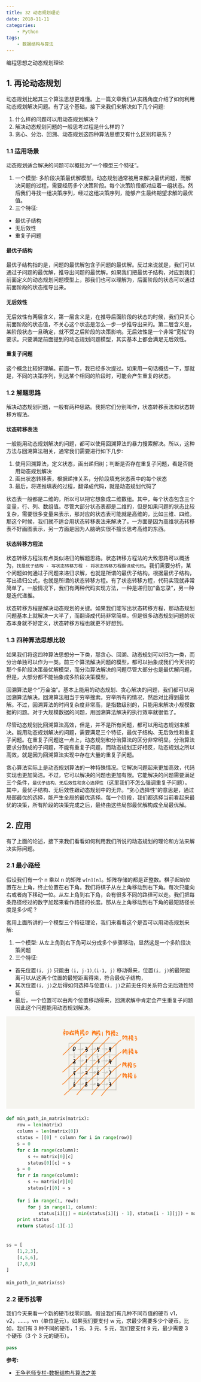 ```yaml
---
title: 32 动态规划理论
date: 2018-11-11
categories:
    - Python
tags:
    - 数据结构与算法
---
```


编程思想之动态规划理论

<!-- more -->

## 1. 再论动态规划
动态规划比起其三个算法思想更难懂。上一篇文章我们从实践角度介绍了如何利用动态规划解决问题。有了这个基础，接下来我们来解决如下几个问题:
1. 什么样的问题可以用动态规划解决？
2. 解决动态规划问题的一般思考过程是什么样的？
3. 贪心、分治、回溯、动态规划这四种算法思想又有什么区别和联系？

### 1.1 适用场景
动态规划适合解决的问题可以概括为“一个模型三个特征”。
1. 一个模型: 多阶段决策最优解模型。动态规划通常被用来解决最优问题，而解决问题的过程，需要经历多个决策阶段。每个决策阶段都对应着一组状态。然后我们寻找一组决策序列，经过这组决策序列，能够产生最终期望求解的最优值。
2. 三个特征:
  - 最优子结构
  - 无后效性
  - 重复子问题

#### 最优子结构
最优子结构指的是，问题的最优解包含子问题的最优解。反过来说就是，我们可以通过子问题的最优解，推导出问题的最优解。如果我们把最优子结构，对应到我们前面定义的动态规划问题模型上，那我们也可以理解为，后面阶段的状态可以通过前面阶段的状态推导出来。

#### 无后效性
无后效性有两层含义，第一层含义是，在推导后面阶段的状态的时候，我们只关心前面阶段的状态值，不关心这个状态是怎么一步一步推导出来的。第二层含义是，某阶段状态一旦确定，就不受之后阶段的决策影响。无后效性是一个非常“宽松”的要求。只要满足前面提到的动态规划问题模型，其实基本上都会满足无后效性。

#### 重复子问题
这个概念比较好理解。前面一节，我已经多次提过。如果用一句话概括一下，那就是，不同的决策序列，到达某个相同的阶段时，可能会产生重复的状态。

### 1.2 解题思路
解决动态规划问题，一般有两种思路。我把它们分别叫作，状态转移表法和状态转移方程法。

#### 状态转移表法
一般能用动态规划解决的问题，都可以使用回溯算法的暴力搜索解决。所以，这种方法与回溯算法相关，通常我们需要进行如下几步:
1. 使用回溯算法，定义状态，画出递归树；判断是否存在重复子问题，看是否能用动态规划解决
2. 画出状态转移表，根据递推关系，分阶段填充状态表中的每个状态
3. 最后，将递推填表的过程，翻译成代码，就是动态规划代码了

状态表一般都是二维的，所以可以把它想象成二维数组。其中，每个状态包含三个变量，行、列、数组值。尽管大部分状态表都是二维的，但是如果问题的状态比较复杂，需要很多变量来表示，那对应的状态表可能就是高维的，比如三维、四维。那这个时候，我们就不适合用状态转移表法来解决了。一方面是因为高维状态转移表不好画图表示，另一方面是因为人脑确实很不擅长思考高维的东西。

#### 状态转移方程法
状态转移方程法有点类似递归的解题思路。状态转移方程法的大致思路可以概括为，`找最优子结构 - 写状态转移方程 - 将状态转移方程翻译成代码`。我们需要分析，某个问题如何通过子问题来递归求解，也就是所谓的最优子结构。根据最优子结构，写出递归公式，也就是所谓的状态转移方程。有了状态转移方程，代码实现就非常简单了。一般情况下，我们有两种代码实现方法，一种是递归加“备忘录”，另一种是迭代递推。

状态转移方程是解决动态规划的关键。如果我们能写出状态转移方程，那动态规划问题基本上就解决一大半了，而翻译成代码非常简单。但是很多动态规划问题的状态本身就不好定义，状态转移方程也就更不好想到。


### 1.3 四种算法思想比较
如果我们将这四种算法思想分一下类，那贪心、回溯、动态规划可以归为一类，而分治单独可以作为一类。前三个算法解决问题的模型，都可以抽象成我们今天讲的那个多阶段决策最优解模型，而分治算法解决的问题尽管大部分也是最优解问题，但是，大部分都不能抽象成多阶段决策模型。

回溯算法是个“万金油”。基本上能用的动态规划、贪心解决的问题，我们都可以用回溯算法解决。回溯算法相当于穷举搜索。穷举所有的情况，然后对比得到最优解。不过，回溯算法的时间复杂度非常高，是指数级别的，只能用来解决小规模数据的问题。对于大规模数据的问题，用回溯算法解决的执行效率就很低了。

尽管动态规划比回溯算法高效，但是，并不是所有问题，都可以用动态规划来解决。能用动态规划解决的问题，需要满足三个特征，最优子结构、无后效性和重复子问题。在重复子问题这一点上，动态规划和分治算法的区分非常明显。分治算法要求分割成的子问题，不能有重复子问题，而动态规划正好相反，动态规划之所以高效，就是因为回溯算法实现中存在大量的重复子问题。

贪心算法实际上是动态规划算法的一种特殊情况。它解决问题起来更加高效，代码实现也更加简洁。不过，它可以解决的问题也更加有限。它能解决的问题需要满足三个条件，`最优子结构、无后效性和贪心选择性`（这里我们不怎么强调重复子问题）。其中，最优子结构、无后效性跟动态规划中的无异。“贪心选择性”的意思是，通过局部最优的选择，能产生全局的最优选择。每一个阶段，我们都选择当前看起来最优的决策，所有阶段的决策完成之后，最终由这些局部最优解构成全局最优解。

## 2. 应用
有了上面的论述，接下来我们看看如何利用我们所说的动态规划的理论和方法来解决实际问题。

### 2.1 最小路经
假设我们有一个 n 乘以 n 的矩阵 `w[n][n]`。矩阵存储的都是正整数。棋子起始位置在左上角，终止位置在右下角。我们将棋子从左上角移动到右下角。每次只能向右或者向下移动一位。从左上角到右下角，会有很多不同的路径可以走。我们把每条路径经过的数字加起来看作路径的长度。那从左上角移动到右下角的最短路径长度是多少呢？

套用上面所讲的一个模型三个特征理论，我们来看看这个是否可以用动态规划来解:
1. 一个模型: 从左上角到右下角可以分成多个步骤移动，显然这是一个多阶段决策问题
2. 三个特征:
  - 首先位置`(i, j)` 只能由 `(i, j-1)`,`(i-1, j)` 移动得来，位置`(i, j)`的最短距离可以从这两个位置的最短距离得来，符合最优子结构，
  - 其次位置`(i, j)`之后得如何选择与位置`(i, j)`之前无任何关系符合无后效性特征
  - 最后，一个位置可以由两个位置移动得来，回溯求解中肯定会产生重复子问题
因此这个问题能用动态规划解决。

![0-1](/images/algo/dp/min_short.jpg)

```Python
def min_path_in_matrix(matrix):
    row = len(matrix)
    column = len(matrix[0])
    status = [[0] * column for i in range(row)]
    s = 0
    for c in range(column):
        s += matrix[0][c]
        status[0][c] = s
    s = 0
    for r in range(column):
        s += matrix[r][0]
        status[r][0] = s

    for i in range(1, row):
        for j in range(1, column):
            status[i][j] = min(status[i][j - 1], status[i - 1][j]) + matrix[i][j]
    print status
    return status[-1][-1]


ss = [
    [1,2,3],
    [4,5,6],
    [7,8,9]
]

min_path_in_matrix(ss)
```

### 2.2 硬币找零
我们今天来看一个新的硬币找零问题。假设我们有几种不同币值的硬币 v1，v2，……，vn（单位是元）。如果我们要支付 w 元，求最少需要多少个硬币。比如，我们有 3 种不同的硬币，1 元、3 元、5 元，我们要支付 9 元，最少需要 3 个硬币（3 个 3 元的硬币）。

```Python
pass
```

**参考:**
- [王争老师专栏-数据结构与算法之美](https://time.geekbang.org/column/126)
